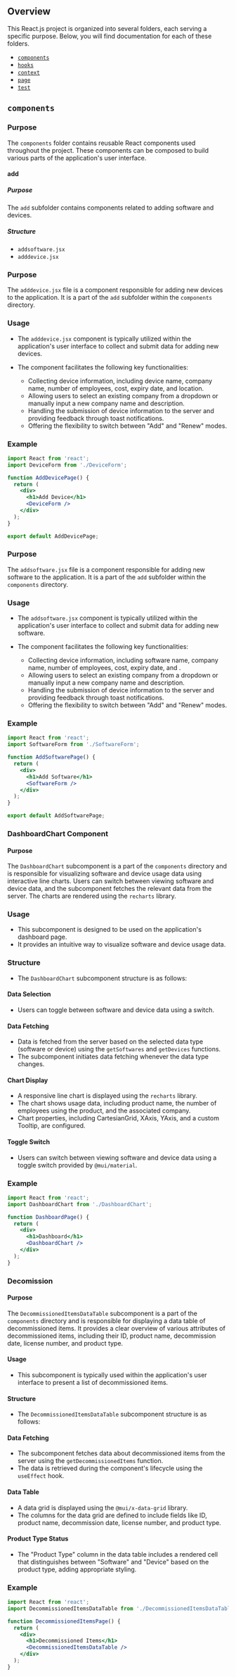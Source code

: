## Overview

This React.js project is organized into several folders, each serving a specific purpose. Below, you will find documentation for each of these folders.

- [`components`](#components)
- [`hooks`](#hooks)
- [`context`](#context)
- [`page`](#page)
- [`test`](#test)

## `components`

### Purpose
The `components` folder contains reusable React components used throughout the project. These components can be composed to build various parts of the application's user interface.

#### add

##### Purpose
The `add` subfolder contains components related to adding software and devices.

##### Structure
- `addsoftware.jsx`
- `adddevice.jsx` 

### Purpose
The `adddevice.jsx` file is a component responsible for adding new devices to the application. It is a part of the `add` subfolder within the `components` directory.

### Usage
- The `adddevice.jsx` component is typically utilized within the application's user interface to collect and submit data for adding new devices.

- The component facilitates the following key functionalities:
   - Collecting device information, including device name, company name, number of employees, cost, expiry date, and location.
   - Allowing users to select an existing company from a dropdown or manually input a new company name and description.
   - Handling the submission of device information to the server and providing feedback through toast notifications.
   - Offering the flexibility to switch between "Add" and "Renew" modes.

### Example
```jsx
import React from 'react';
import DeviceForm from './DeviceForm';

function AddDevicePage() {
  return (
    <div>
      <h1>Add Device</h1>
      <DeviceForm />
    </div>
  );
}

export default AddDevicePage;
```

### Purpose
The `addsoftware.jsx` file is a component responsible for adding new software to the application. It is a part of the `add` subfolder within the `components` directory.

### Usage
- The `addsoftware.jsx` component is typically utilized within the application's user interface to collect and submit data for adding new software.

- The component facilitates the following key functionalities:
   - Collecting device information, including software name, company name, number of employees, cost, expiry date, and .
   - Allowing users to select an existing company from a dropdown or manually input a new company name and description.
   - Handling the submission of device information to the server and providing feedback through toast notifications.
   - Offering the flexibility to switch between "Add" and "Renew" modes.

### Example
```jsx
import React from 'react';
import SoftwareForm from './SoftwareForm';

function AddSoftwarePage() {
  return (
    <div>
      <h1>Add Software</h1>
      <SoftwareForm />
    </div>
  );
}

export default AddSoftwarePage;
```
### DashboardChart Component

#### Purpose
The `DashboardChart` subcomponent is a part of the `components` directory and is responsible for visualizing software and device usage data using interactive line charts. Users can switch between viewing software and device data, and the subcomponent fetches the relevant data from the server. The charts are rendered using the `recharts` library.

### Usage
- This subcomponent is designed to be used on the application's dashboard page.
- It provides an intuitive way to visualize software and device usage data.

### Structure
- The `DashboardChart` subcomponent structure is as follows:

#### Data Selection
- Users can toggle between software and device data using a switch.

#### Data Fetching
- Data is fetched from the server based on the selected data type (software or device) using the `getSoftwares` and `getDevices` functions.
- The subcomponent initiates data fetching whenever the data type changes.

#### Chart Display
- A responsive line chart is displayed using the `recharts` library.
- The chart shows usage data, including product name, the number of employees using the product, and the associated company.
- Chart properties, including CartesianGrid, XAxis, YAxis, and a custom Tooltip, are configured.

#### Toggle Switch
- Users can switch between viewing software and device data using a toggle switch provided by `@mui/material`.

### Example
```jsx
import React from 'react';
import DashboardChart from './DashboardChart';

function DashboardPage() {
  return (
    <div>
      <h1>Dashboard</h1>
      <DashboardChart />
    </div>
  );
}
```
### Decomission
#### Purpose
The `DecommissionedItemsDataTable` subcomponent is a part of the `components` directory and is responsible for displaying a data table of decommissioned items. It provides a clear overview of various attributes of decommissioned items, including their ID, product name, decommission date, license number, and product type.

#### Usage
- This subcomponent is typically used within the application's user interface to present a list of decommissioned items.

#### Structure
- The `DecommissionedItemsDataTable` subcomponent structure is as follows:

#### Data Fetching
- The subcomponent fetches data about decommissioned items from the server using the `getDecommissionedItems` function.
- The data is retrieved during the component's lifecycle using the `useEffect` hook.

#### Data Table
- A data grid is displayed using the `@mui/x-data-grid` library.
- The columns for the data grid are defined to include fields like ID, product name, decommission date, license number, and product type.

#### Product Type Status
- The "Product Type" column in the data table includes a rendered cell that distinguishes between "Software" and "Device" based on the product type, adding appropriate styling.

### Example
```jsx
import React from 'react';
import DecommissionedItemsDataTable from './DecommissionedItemsDataTable';

function DecommissionedItemsPage() {
  return (
    <div>
      <h1>Decommissioned Items</h1>
      <DecommissionedItemsDataTable />
    </div>
  );
}
```